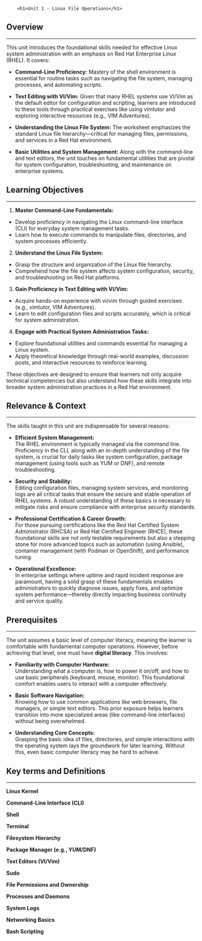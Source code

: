         <h1>Unit 1 - Linux File Operations</h1>

## Overview

---

This unit introduces the foundational skills needed for effective Linux system administration with an emphasis on Red Hat Enterprise Linux (RHEL). It covers:

- **Command-Line Proficiency:** Mastery of the shell environment is essential for routine tasks such as navigating the file system, managing processes, and automating scripts.

- **Text Editing with VI/Vim:** Given that many RHEL systems use VI/Vim as the default editor for configuration and scripting, learners are introduced to these tools through practical exercises like using vimtutor and exploring interactive resources (e.g., VIM Adventures).

- **Understanding the Linux File System:** The worksheet emphasizes the standard Linux file hierarchy—critical for managing files, permissions, and services in a Red Hat environment.

- **Basic Utilities and System Management:** Along with the command-line and text editors, the unit touches on fundamental utilities that are pivotal for system configuration, troubleshooting, and maintenance on enterprise systems.

## Learning Objectives

---

1. **Master Command-Line Fundamentals:**

- Develop proficiency in navigating the Linux command-line interface (CLI) for everyday system management tasks.
- Learn how to execute commands to manipulate files, directories, and system processes efficiently.

2. **Understand the Linux File System:**

- Grasp the structure and organization of the Linux file hierarchy.
- Comprehend how the file system affects system configuration, security, and troubleshooting on Red Hat platforms.

3. **Gain Proficiency in Text Editing with VI/Vim:**

- Acquire hands-on experience with vi/vim through guided exercises (e.g., vimtutor, VIM Adventures).
- Learn to edit configuration files and scripts accurately, which is critical for system administration.

4. **Engage with Practical System Administration Tasks:**

- Explore foundational utilities and commands essential for managing a Linux system.
- Apply theoretical knowledge through real-world examples, discussion posts, and interactive resources to reinforce learning.

These objectives are designed to ensure that learners not only acquire technical competencies but also understand how these skills integrate into broader system administration practices in a Red Hat environment.

## Relevance & Context

---

The skills taught in this unit are indispensable for several reasons:

- **Efficient System Management:**  
  The RHEL environment is typically managed via the command line. Proficiency in the CLI, along with an in-depth understanding of the file system, is crucial for daily tasks like system configuration, package management (using tools such as YUM or DNF), and remote troubleshooting.

- **Security and Stability:**  
  Editing configuration files, managing system services, and monitoring logs are all critical tasks that ensure the secure and stable operation of RHEL systems. A robust understanding of these basics is necessary to mitigate risks and ensure compliance with enterprise security standards.

- **Professional Certification & Career Growth:**  
  For those pursuing certifications like the Red Hat Certified System Administrator (RHCSA) or Red Hat Certified Engineer (RHCE), these foundational skills are not only testable requirements but also a stepping stone for more advanced topics such as automation (using Ansible), container management (with Podman or OpenShift), and performance tuning.

- **Operational Excellence:**  
  In enterprise settings where uptime and rapid incident response are paramount, having a solid grasp of these fundamentals enables administrators to quickly diagnose issues, apply fixes, and optimize system performance—thereby directly impacting business continuity and service quality.

## Prerequisites

---

The unit assumes a basic level of computer literacy, meaning the learner is comfortable with fundamental computer operations. However, before achieving that level, one must have **digital literacy**. This involves:

- **Familiarity with Computer Hardware:**  
  Understanding what a computer is, how to power it on/off, and how to use basic peripherals (keyboard, mouse, monitor). This foundational comfort enables users to interact with a computer effectively.

- **Basic Software Navigation:**  
  Knowing how to use common applications like web browsers, file managers, or simple text editors. This prior exposure helps learners transition into more specialized areas (like command-line interfaces) without being overwhelmed.

- **Understanding Core Concepts:**  
  Grasping the basic idea of files, directories, and simple interactions with the operating system lays the groundwork for later learning. Without this, even basic computer literacy may be hard to achieve.

## Key terms and Definitions

---

**Linux Kernel**

**Command-Line Interface (CLI)**

**Shell**

**Terminal**

**Filesystem Hierarchy**

**Package Manager (e.g., YUM/DNF)**

**Text Editors (VI/Vim)**

**Sudo**

**File Permissions and Ownership**

**Processes and Daemons**

**System Logs**

**Networking Basics**

**Bash Scripting**
